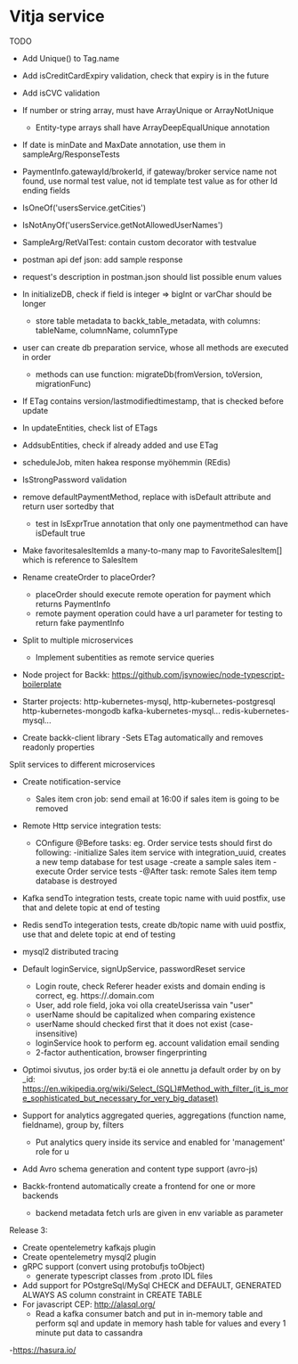 # Vitja service

TODO
- Add Unique() to Tag.name
- Add isCreditCardExpiry validation, check that expiry is in the future
- Add isCVC validation
- If number or string array, must have ArrayUnique or ArrayNotUnique
  - Entity-type arrays shall have ArrayDeepEqualUnique annotation
- If date is minDate and MaxDate annotation, use them in sampleArg/ResponseTests
- PaymentInfo.gatewayId/brokerId, if gateway/broker service name not found, use normal test value, not id template test value as for other Id ending fields
- IsOneOf('usersService.getCities')
- IsNotAnyOf('usersService.getNotAllowedUserNames')
- SampleArg/RetValTest: contain custom decorator with testvalue
- postman api def json: add sample response
- request's description in postman.json should list possible enum values
- In initializeDB, check if field is integer => bigInt or varChar should be longer
  - store table metadata to backk_table_metadata, with columns: tableName, columnName, columnType
- user can create db preparation service, whose all methods are executed in order
  - methods can use function: migrateDb(fromVersion, toVersion, migrationFunc)
- If ETag contains version/lastmodifiedtimestamp, that is checked before update
- In updateEntities, check list of ETags
- AddsubEntities, check if already added and use ETag
- scheduleJob, miten hakea response myöhemmin (REdis)
- IsStrongPassword validation
  
- remove defaultPaymentMethod, replace with isDefault attribute and return user sortedby that
  - test in IsExprTrue annotation that only one paymentmethod can have isDefault true
- Make favoritesalesItemIds a many-to-many map to FavoriteSalesItem[] which is reference to SalesItem
- Rename createOrder to placeOrder?
  - placeOrder should execute remote operation for payment which returns PaymentInfo
  - remote payment operation could have a url parameter for testing to return fake paymentInfo

- Split to multiple microservices
  - Implement subentities as remote service queries
- Node project for Backk: https://github.com/jsynowiec/node-typescript-boilerplate
- Starter projects:
   http-kubernetes-mysql,
   http-kubernetes-postgresql
   http-kubernetes-mongodb
   kafka-kubernetes-mysql...
   redis-kubernetes-mysql...
- Create backk-client library
  -Sets ETag automatically and removes readonly properties


Split services to different microservices
- Create notification-service
    - Sales item cron job: send email at 16:00 if sales item is going to be removed
- Remote Http service integration tests:
  - COnfigure @Before tasks: eg. Order service tests should first do following:
    -initialize Sales item service with integration_uuid, creates a new temp database for test usage
    -create a sample sales item
    -execute Order service tests
    -@After task: remote Sales item temp database is destroyed
- Kafka sendTo integration tests, create topic name with uuid postfix, use that and delete topic at end of testing
- Redis sendTo integeration tests, create db/topic name with uuid postfix, use that and delete topic at end of testing
- mysql2 distributed tracing
- Default loginService, signUpService, passwordReset service
    - Login route, check Referer header exists and domain ending is correct, eg. https://<something>.domain.com
    - User, add role field, joka voi olla createUserissa vain "user"
    - userName should be capitalized when comparing existence
    - userName should checked first that it does not exist (case-insensitive)
    - loginService hook to perform eg. account validation email sending
    - 2-factor authentication, browser fingerprinting
- Optimoi sivutus, jos order by:tä ei ole annettu ja default order by on by _id:
    https://en.wikipedia.org/wiki/Select_(SQL)#Method_with_filter_(it_is_more_sophisticated_but_necessary_for_very_big_dataset)
- Support for analytics aggregated queries, aggregations (function name, fieldname), group by, filters
    - Put analytics query inside its service and enabled for 'management' role for u
- Add Avro schema generation and content type support (avro-js)

- Backk-frontend automatically create a frontend for one or more backends
  - backend metadata fetch urls are given in env variable as parameter

Release 3:
- Create opentelemetry kafkajs plugin
- Create opentelemetry mysql2 plugin
- gRPC support (convert using protobufjs toObject)
  - generate typescript classes from .proto IDL files
- Add support for POstgreSql/MySql CHECK and DEFAULT, GENERATED ALWAYS AS column constraint in CREATE TABLE
- For javascript CEP: http://alasql.org/
  - Read a kafka consumer batch and put in in-memory table and perform sql and
    update in memory hash table for values and every 1 minute put data to cassandra
    
-https://hasura.io/
